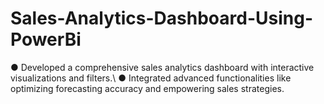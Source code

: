 # Sales-Analytics-Dashboard-Using-PowerBi
● Developed a comprehensive sales analytics dashboard with interactive visualizations and filters.\\
● Integrated advanced functionalities like optimizing forecasting accuracy and empowering sales strategies.
